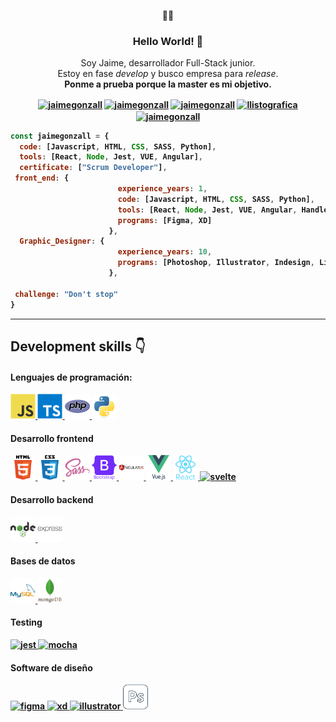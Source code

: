 <p align="center">👨‍💻</p>
<h3 align="center">Hello World! 👋</h3>
<p align="center">
Soy Jaime, desarrollador Full-Stack junior.<br />
Estoy en fase <em>develop</em> y busco empresa para <em>release</em>.<br />
<strong>Ponme a prueba porque la master es mi objetivo.<strong>
</p>
  
<p align="center">
<a href="https://github.com/jaimegonzall" target="blank"><img align="center" src="https://cdn.jsdelivr.net/npm/simple-icons@3.0.1/icons/github.svg" alt="jaimegonzall" height="30" width="40" /></a>
<a href="https://linkedin.com/in/jaimegonzall" target="blank"><img align="center" src="https://cdn.jsdelivr.net/npm/simple-icons@3.0.1/icons/linkedin.svg" alt="jaimegonzall" height="30" width="40" /></a>
<a href="https://stackexchange.com/users/20929078/jaime-g-llist%c3%b3" target="blank"><img align="center" src="https://cdn.jsdelivr.net/npm/simple-icons@3.0.1/icons/stackoverflow.svg" alt="jaimegonzall" height="30" width="40" /></a>
<a href="https://instagram.com/llistografica" target="blank"><img align="center" src="https://cdn.jsdelivr.net/npm/simple-icons@3.0.1/icons/instagram.svg" alt="llistografica" height="30" width="40" /></a>
<a href="https://www.behance.net/jaimegonzall" target="blank"><img align="center" src="https://cdn.jsdelivr.net/npm/simple-icons@3.0.1/icons/behance.svg" alt="jaimegonzall" height="30" width="40" /></a>
</p>


```javascript
const jaimegonzall = {
  code: [Javascript, HTML, CSS, SASS, Python],
  tools: [React, Node, Jest, VUE, Angular],
  certificate: ["Scrum Developer"],
 front_end: {
                        experience_years: 1,
                        code: [Javascript, HTML, CSS, SASS, Python],
                        tools: [React, Node, Jest, VUE, Angular, Handlebars],
                        programs: [Figma, XD]
                      },
  Graphic_Designer: {
                        experience_years: 10,
                        programs: [Photoshop, Illustrator, Indesign, Lightroom]
                      },

 challenge: "Don't stop"
}
```



___
## Development skills 👇
#### Lenguajes de programación:
<a href="https://developer.mozilla.org/en-US/docs/Web/JavaScript" target="_blank"> <img src="https://raw.githubusercontent.com/devicons/devicon/master/icons/javascript/javascript-original.svg" alt="javascript" width="40" height="40"/> </a>
<a href="https://www.typescriptlang.org/" target="_blank"> <img src="https://raw.githubusercontent.com/devicons/devicon/master/icons/typescript/typescript-original.svg" alt="typescript" width="40" height="40"/> </a>
<a href="https://www.php.net" target="_blank"> <img src="https://raw.githubusercontent.com/devicons/devicon/master/icons/php/php-original.svg" alt="php" width="40" height="40"/> </a> 
<a href="https://www.python.org" target="_blank"> <img src="https://raw.githubusercontent.com/devicons/devicon/master/icons/python/python-original.svg" alt="python" width="40" height="40"/> </a>

#### Desarrollo frontend
<a href="https://www.w3.org/html/" target="_blank"> <img src="https://raw.githubusercontent.com/devicons/devicon/master/icons/html5/html5-original-wordmark.svg" alt="html5" width="40" height="40"/> </a>
<a href="https://www.w3schools.com/css/" target="_blank"> <img src="https://raw.githubusercontent.com/devicons/devicon/master/icons/css3/css3-original-wordmark.svg" alt="css3" width="40" height="40"/> </a>
<a href="https://sass-lang.com" target="_blank"> <img src="https://raw.githubusercontent.com/devicons/devicon/master/icons/sass/sass-original.svg" alt="sass" width="40" height="40"/> </a>
<a href="https://getbootstrap.com" target="_blank"> <img src="https://raw.githubusercontent.com/devicons/devicon/master/icons/bootstrap/bootstrap-plain-wordmark.svg" alt="bootstrap" width="40" height="40"/> </a>
<a href="https://angular.io" target="_blank"> <img src="https://raw.githubusercontent.com/devicons/devicon/master/icons/angularjs/angularjs-original-wordmark.svg" alt="angularjs" width="40" height="40"/> </a>
<a href="https://vuejs.org/" target="_blank"> <img src="https://raw.githubusercontent.com/devicons/devicon/master/icons/vuejs/vuejs-original-wordmark.svg" alt="vuejs" width="40" height="40"/> </a>
<a href="https://reactjs.org/" target="_blank"> <img src="https://raw.githubusercontent.com/devicons/devicon/master/icons/react/react-original-wordmark.svg" alt="react" width="40" height="40"/> </a>
<a href="https://svelte.dev" target="_blank"> <img src="https://upload.wikimedia.org/wikipedia/commons/1/1b/Svelte_Logo.svg" alt="svelte" width="40" height="40"/> </a>

#### Desarrollo backend
<a href="https://nodejs.org" target="_blank"> <img src="https://raw.githubusercontent.com/devicons/devicon/master/icons/nodejs/nodejs-original-wordmark.svg" alt="nodejs" width="40" height="40"/> </a>
<a href="https://expressjs.com" target="_blank"> <img src="https://raw.githubusercontent.com/devicons/devicon/master/icons/express/express-original-wordmark.svg" alt="express" width="40" height="40"/> </a>

#### Bases de datos
<a href="https://www.mysql.com/" target="_blank"> <img src="https://raw.githubusercontent.com/devicons/devicon/master/icons/mysql/mysql-original-wordmark.svg" alt="mysql" width="40" height="40"/> </a>
<a href="https://www.mongodb.com/" target="_blank"> <img src="https://raw.githubusercontent.com/devicons/devicon/master/icons/mongodb/mongodb-original-wordmark.svg" alt="mongodb" width="40" height="40"/> </a>

#### Testing
<a href="https://jestjs.io" target="_blank"> <img src="https://www.vectorlogo.zone/logos/jestjsio/jestjsio-icon.svg" alt="jest" width="40" height="40"/> </a>
<a href="https://mochajs.org" target="_blank"> <img src="https://www.vectorlogo.zone/logos/mochajs/mochajs-icon.svg" alt="mocha" width="40" height="40"/> </a>

#### Software de diseño
<a href="https://www.figma.com/" target="_blank"> <img src="https://www.vectorlogo.zone/logos/figma/figma-icon.svg" alt="figma" width="40" height="40"/> </a>
<a href="https://www.adobe.com/products/xd.html" target="_blank"> <img src="https://cdn.worldvectorlogo.com/logos/adobe-xd.svg" alt="xd" width="40" height="40"/> </a>
<a href="https://www.adobe.com/in/products/illustrator.html" target="_blank"> <img src="https://www.vectorlogo.zone/logos/adobe_illustrator/adobe_illustrator-icon.svg" alt="illustrator" width="40" height="40"/> </a>
<a href="https://www.photoshop.com/en" target="_blank"> <img src="https://raw.githubusercontent.com/devicons/devicon/master/icons/photoshop/photoshop-line.svg" alt="photoshop" width="40" height="40"/> </a>


<!--
**jaimegonzall/jaimegonzall** is a ✨ _special_ ✨ repository because its `README.md` (this file) appears on your GitHub profile.

Here are some ideas to get you started:

- 🔭 I’m currently working on ...
- 🌱 I’m currently learning ...
- 👯 I’m looking to collaborate on ...
- 🤔 I’m looking for help with ...
- 💬 Ask me about ...
- 📫 How to reach me: ...
- 😄 Pronouns: ...
- ⚡ Fun fact: ...
-->
